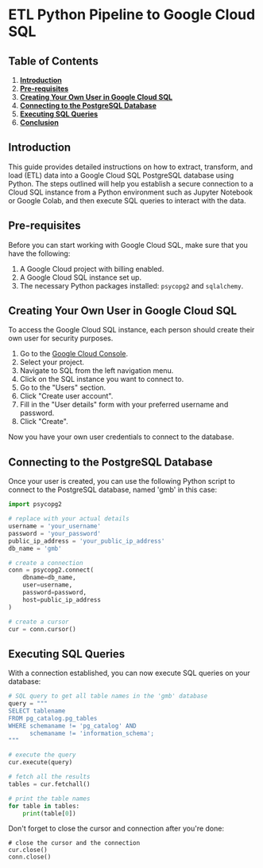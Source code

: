 # **ETL Python Pipeline to Google Cloud SQL**

## **Table of Contents**
1. [**Introduction**](#introduction)
2. [**Pre-requisites**](#pre-requisites)
3. [**Creating Your Own User in Google Cloud SQL**](#creating-your-own-user-in-google-cloud-sql)
4. [**Connecting to the PostgreSQL Database**](#connecting-to-the-postgresql-database)
5. [**Executing SQL Queries**](#executing-sql-queries)
6. [**Conclusion**](#conclusion)

<a name='introduction'></a>
## **Introduction**

This guide provides detailed instructions on how to extract, transform, and load (ETL) data into a Google Cloud SQL PostgreSQL database using Python. The steps outlined will help you establish a secure connection to a Cloud SQL instance from a Python environment such as Jupyter Notebook or Google Colab, and then execute SQL queries to interact with the data.

<a name='pre-requisites'></a>
## **Pre-requisites**

Before you can start working with Google Cloud SQL, make sure that you have the following:

1. A Google Cloud project with billing enabled.
2. A Google Cloud SQL instance set up.
3. The necessary Python packages installed: `psycopg2` and `sqlalchemy`.

<a name='creating-your-own-user-in-google-cloud-sql'></a>
## **Creating Your Own User in Google Cloud SQL**

To access the Google Cloud SQL instance, each person should create their own user for security purposes. 

1. Go to the [Google Cloud Console](https://console.cloud.google.com/).
2. Select your project.
3. Navigate to SQL from the left navigation menu.
4. Click on the SQL instance you want to connect to.
5. Go to the "Users" section.
6. Click "Create user account".
7. Fill in the "User details" form with your preferred username and password.
8. Click "Create".

Now you have your own user credentials to connect to the database.

<a name='connecting-to-the-postgresql-database'></a>
## **Connecting to the PostgreSQL Database**

Once your user is created, you can use the following Python script to connect to the PostgreSQL database, named 'gmb' in this case:

```python
import psycopg2

# replace with your actual details
username = 'your_username'
password = 'your_password'
public_ip_address = 'your_public_ip_address'
db_name = 'gmb'

# create a connection
conn = psycopg2.connect(
    dbname=db_name,
    user=username,
    password=password,
    host=public_ip_address
)

# create a cursor
cur = conn.cursor()
```

## **Executing SQL Queries**
With a connection established, you can now execute SQL queries on your database:

```python
# SQL query to get all table names in the 'gmb' database
query = """
SELECT tablename 
FROM pg_catalog.pg_tables 
WHERE schemaname != 'pg_catalog' AND 
      schemaname != 'information_schema';
"""

# execute the query
cur.execute(query)

# fetch all the results
tables = cur.fetchall()

# print the table names
for table in tables:
    print(table[0])
```
Don't forget to close the cursor and connection after you're done:

```
# close the cursor and the connection
cur.close()
conn.close()
```
